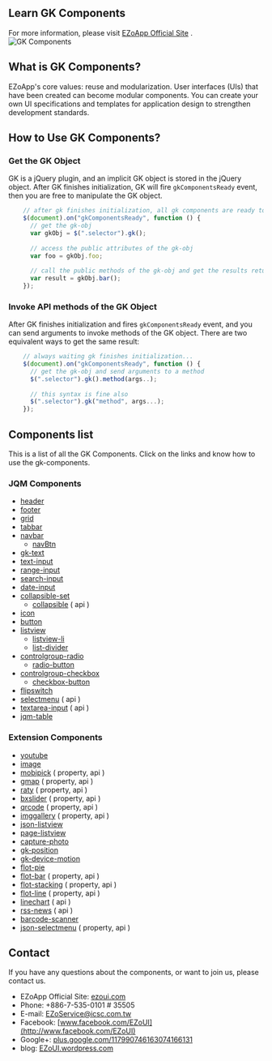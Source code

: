 ## Learn GK Components ##
For more information, please visit [EZoApp Official Site](http://ezoui.com/) .  
![GK Components](https://raw.githubusercontent.com/ezoapp/Learn-GK-Components/master/img/banner.jpg)
  
## What is GK Components? ##
EZoApp's core values: reuse and modularization. User interfaces (UIs) that have been created can become modular components. You can create your own UI specifications and templates for application design to strengthen development standards.

## How to Use GK Components? ##

### Get the GK Object ###
GK is a jQuery plugin, and an implicit GK object is stored in the jQuery object. After GK finishes initialization, GK will fire `gkComponentsReady` event, then you are free to manipulate the GK object.

```javascript  
	// after gk finishes initialization, all gk components are ready to use...
	$(document).on("gkComponentsReady", function () {
	  // get the gk-obj
	  var gkObj = $(".selector").gk();
	  
	  // access the public attributes of the gk-obj
	  var foo = gkObj.foo;
	  
	  // call the public methods of the gk-obj and get the results returned
	  var result = gkObj.bar();
	});
```	

### Invoke API methods of the GK Object ###
After GK finishes initialization and fires `gkComponentsReady` event, and you can send arguments to invoke methods of the GK object. There are two equivalent ways to get the same result:

```javascript 
	// always waiting gk finishes initialization...
	$(document).on("gkComponentsReady", function () {
	  // get the gk-obj and send arguments to a method
	  $(".selector").gk().method(args..);
	  
	  // this syntax is fine also
	  $(".selector").gk("method", args...);
	}); 
```

## Components list ##
This is a list of all the GK Components. Click on the links and know how to use the gk-components.

### JQM Components ###
* [header](https://github.com/ezoapp/Learn-GK-Components/blob/master/docs/GKComponent-header.md)
* [footer](https://github.com/ezoapp/Learn-GK-Components/blob/master/docs/GKComponent-footer.md)
* [grid](https://github.com/ezoapp/Learn-GK-Components/blob/master/docs/GKComponent-grid.md)
* [tabbar](https://github.com/ezoapp/Learn-GK-Components/blob/master/docs/GKComponent-tabbar.md)
* [navbar](https://github.com/ezoapp/Learn-GK-Components/blob/master/docs/GKComponent-navbar.md)
	* [navBtn](https://github.com/ezoapp/Learn-GK-Components/blob/master/docs/GKComponent-navbtn.md)
* [gk-text](https://github.com/ezoapp/Learn-GK-Components/blob/master/docs/GKComponent-gk-text.md)
* [text-input](https://github.com/ezoapp/Learn-GK-Components/blob/master/docs/GKComponent-text-input.md) 
* [range-input](https://github.com/ezoapp/Learn-GK-Components/blob/master/docs/GKComponent-range-input.md)
* [search-input](https://github.com/ezoapp/Learn-GK-Components/blob/master/docs/GKComponent-search-input.md)
* [date-input](https://github.com/ezoapp/Learn-GK-Components/blob/master/docs/GKComponent-date-input.md)
* [collapsible-set](https://github.com/ezoapp/Learn-GK-Components/blob/master/docs/GKComponent-collapsible-set.md)
	* [collapsible](https://github.com/ezoapp/Learn-GK-Components/blob/master/docs/GKComponent-collapsible.md) ( api )
* [icon](https://github.com/ezoapp/Learn-GK-Components/blob/master/docs/GKComponent-icon.md)
* [button](https://github.com/ezoapp/Learn-GK-Components/blob/master/docs/GKComponent-button.md) 
* [listview](https://github.com/ezoapp/Learn-GK-Components/blob/master/docs/GKComponent-listview.md)
	* [listview-li](https://github.com/ezoapp/Learn-GK-Components/blob/master/docs/GKComponent-listview-li.md)
	* [list-divider](https://github.com/ezoapp/Learn-GK-Components/blob/master/docs/GKComponent-list-divider.md)
* [controlgroup-radio](https://github.com/ezoapp/Learn-GK-Components/blob/master/docs/GKComponent-controlgroup-radio.md)
	* [radio-button](https://github.com/ezoapp/Learn-GK-Components/blob/master/docs/GKComponent-radio-button.md)
* [controlgroup-checkbox](https://github.com/ezoapp/Learn-GK-Components/blob/master/docs/GKComponent-controlgroup-checkbox.md)
	* [checkbox-button](https://github.com/ezoapp/Learn-GK-Components/blob/master/docs/GKComponent-checkbox-button.md)
* [flipswitch](https://github.com/ezoapp/Learn-GK-Components/blob/master/docs/GKComponent-flipwitch.md)
* [selectmenu](https://github.com/ezoapp/Learn-GK-Components/blob/master/docs/GKComponent-selectmenu.md) ( api )
* [textarea-input](https://github.com/ezoapp/Learn-GK-Components/blob/master/docs/GKComponent-textarea-input.md) ( api )
* [jqm-table](https://github.com/ezoapp/Learn-GK-Components/blob/master/docs/GKComponent-jqm-table.md)

### Extension Components ###
* [youtube](https://github.com/ezoapp/Learn-GK-Components/blob/master/docs/GKComponent-youtube.md)
* [image](https://github.com/ezoapp/Learn-GK-Components/blob/master/docs/GKComponent-image.md)
* [mobipick](https://github.com/ezoapp/Learn-GK-Components/blob/master/docs/GKComponent-mobipick.md) ( property, api )
* [gmap](https://github.com/ezoapp/Learn-GK-Components/blob/master/docs/GKComponent-gmap.md) ( property, api )
* [raty](https://github.com/ezoapp/Learn-GK-Components/blob/master/docs/GKComponent-raty.md) ( property, api )
* [bxslider](https://github.com/ezoapp/Learn-GK-Components/blob/master/docs/GKComponent-bxslider.md) ( property, api )
* [qrcode](https://github.com/ezoapp/Learn-GK-Components/blob/master/docs/GKComponent-qrcode.md) ( property, api )
* [imggallery](https://github.com/ezoapp/Learn-GK-Components/blob/master/docs/GKComponent-imggallery.md) ( property, api )
* [json-listview](https://github.com/ezoapp/Learn-GK-Components/blob/master/docs/GKComponent-json-listview.md)
* [page-listview](https://github.com/ezoapp/Learn-GK-Components/blob/master/docs/GKComponent-page-listview.md)
* [capture-photo](https://github.com/ezoapp/Learn-GK-Components/blob/master/docs/GKComponent-capture-photo.md)
* [gk-position](https://github.com/ezoapp/Learn-GK-Components/blob/master/docs/GKComponent-gk-position.md)
* [gk-device-motion](https://github.com/ezoapp/Learn-GK-Components/blob/master/docs/GKComponent-gk-device-motion.md)
* [flot-pie](https://github.com/ezoapp/Learn-GK-Components/blob/master/docs/GKComponent-flot-pie.md)
* [flot-bar](https://github.com/ezoapp/Learn-GK-Components/blob/master/docs/GKComponent-flot-bar.md) ( property, api )
* [flot-stacking](https://github.com/ezoapp/Learn-GK-Components/blob/master/docs/GKComponent-flot-stacking.md) ( property, api )
* [flot-line](https://github.com/ezoapp/Learn-GK-Components/blob/master/docs/GKComponent-flot-line.md) ( property, api )
* [linechart](https://github.com/ezoapp/Learn-GK-Components/blob/master/docs/GKComponent-linechart.md) ( api )
* [rss-news](https://github.com/ezoapp/Learn-GK-Components/blob/master/docs/GKComponent-rss-news.md) ( api )
* [barcode-scanner](https://github.com/ezoapp/Learn-GK-Components/blob/master/docs/GKComponent-barcode-scanner.md) 
* [json-selectmenu](https://github.com/ezoapp/Learn-GK-Components/blob/master/docs/GKComponent-json-selectmenu.md)  ( property, api )

## Contact ##
If you have any questions about the components, or want to join us, please contact us.  

* EZoApp Official Site: [ezoui.com](http://ezoui.com/)
* Phone: +886-7-535-0101 # 35505
* E-mail: [EZoService@icsc.com.tw](mailto:service@ezoui.com)  
* Facebook: [www.facebook.com/EZoUI](http://www.facebook.com/EZoUI)  
* Google+: [plus.google.com/117990746163074166131](http://plus.google.com/117990746163074166131)  
* blog: [EZoUI.wordpress.com](http://EZoUI.wordpress.com)

